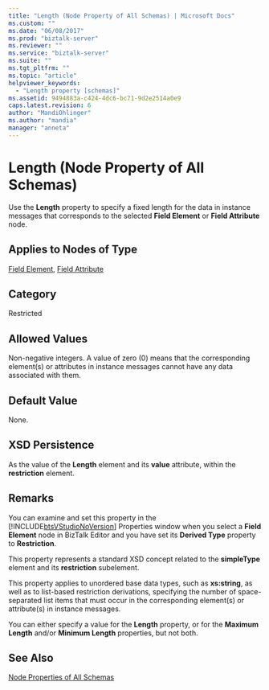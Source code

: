 ```yaml
---
title: "Length (Node Property of All Schemas) | Microsoft Docs"
ms.custom: ""
ms.date: "06/08/2017"
ms.prod: "biztalk-server"
ms.reviewer: ""
ms.service: "biztalk-server"
ms.suite: ""
ms.tgt_pltfrm: ""
ms.topic: "article"
helpviewer_keywords: 
  - "Length property [schemas]"
ms.assetid: 9494883a-c424-4dc6-bc71-9d2e2514a0e9
caps.latest.revision: 6
author: "MandiOhlinger"
ms.author: "mandia"
manager: "anneta"
---
```

# Length (Node Property of All Schemas)
Use the **Length** property to specify a fixed length for the data in instance messages that corresponds to the selected **Field Element** or **Field Attribute** node.  
  
## Applies to Nodes of Type  
 [Field Element](../core/field-element-node-properties.md), [Field Attribute](../core/field-attribute-node-properties.md)  
  
## Category  
 Restricted  
  
## Allowed Values  
 Non-negative integers. A value of zero (0) means that the corresponding element(s) or attributes in instance messages cannot have any data associated with them.  
  
## Default Value  
 None.  
  
## XSD Persistence  
 As the value of the **Length** element and its **value** attribute, within the **restriction** element.  
  
## Remarks  
 You can examine and set this property in the [!INCLUDE[btsVStudioNoVersion](../includes/btsvstudionoversion-md.md)] Properties window when you select a **Field Element** node in BizTalk Editor and you have set its **Derived Type** property to **Restriction**.  
  
 This property represents a standard XSD concept related to the **simpleType** element and its **restriction** subelement.  
  
 This property applies to unordered base data types, such as **xs:string**, as well as to list-based restriction derivations, specifying the number of space-separated list items that must occur in the corresponding element(s) or attribute(s) in instance messages.  
  
 You can either specify a value for the **Length** property, or for the **Maximum Length** and/or **Minimum Length** properties, but not both.  
  
## See Also  
 [Node Properties of All Schemas](../core/node-properties-of-all-schemas.md)